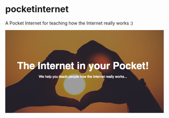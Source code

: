 # pocketinternet
A Pocket Internet for teaching how the Internet really works :)

![pocket internet](https://github.com/podomere/pocketinternet/blob/master/social_share.png "Pocket Internet")
